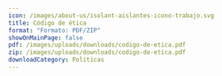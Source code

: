 ```yaml
---
icon: /images/about-us/isolant-aislantes-icono-trabajo.svg
title: Código de ética
format: "Formato: PDF/ZIP"
showOnMainPage: false
pdf: /images/uploads/downloads/codigo-de-etica.pdf
zip: /images/uploads/downloads/codigo-de-etica.pdf
downloadCategory: Políticas
---
```

